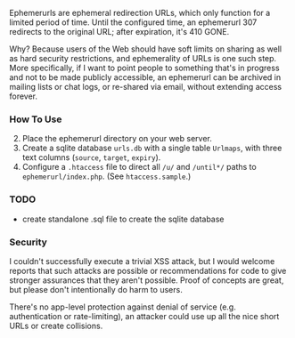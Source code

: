 Ephemerurls are ephemeral redirection URLs, which only function for a limited period of time. Until the configured time, an ephemerurl 307 redirects to the original URL; after expiration, it's 410 GONE.

Why? Because users of the Web should have soft limits on sharing as well as hard security restrictions, and ephemerality of URLs is one such step. More specifically, if I want to point people to something that's in progress and not to be made publicly accessible, an ephemerurl can be archived in mailing lists or chat logs, or re-shared via email, without extending access forever.

### How To Use

2. Place the ephemerurl directory on your web server.
1. Create a sqlite database `urls.db` with a single table `Urlmaps`, with three text columns (`source`, `target`, `expiry`).
3. Configure a `.htaccess` file to direct all `/u/` and `/until*/` paths to `ephemerurl/index.php`. (See `htaccess.sample`.)

### TODO

* create standalone .sql file to create the sqlite database

### Security

I couldn't successfully execute a trivial XSS attack, but I would welcome reports that such attacks are possible or recommendations for code to give stronger assurances that they aren't possible. Proof of concepts are great, but please don't intentionally do harm to users.

There's no app-level protection against denial of service (e.g. authentication or rate-limiting), an attacker could use up all the nice short URLs or create collisions.